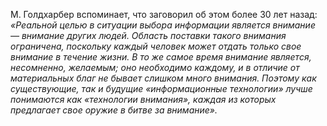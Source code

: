 М. Голдхарбер вспоминает, что заговорил об этом более 30 лет назад: *«Реальной целью в ситуации выбора информации является внимание — внимание других людей. Область поставки такого внимания ограничена, поскольку каждый человек может отдать только свое внимание в течение жизни. В то же самое время внимание является, несомненно, желаемым; оно необходимо каждому, и в отличие от материальных благ не бывает слишком много внимания. Поэтому как существующие, так и будущие «информационные технологии» лучше понимаются как «технологии внимания», каждая из которых предлагает свое оружие в битве за внимание».*